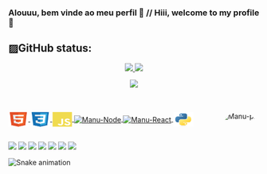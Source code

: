 ### Alouuu, bem vinde ao meu perfil 🦇 // Hiii, welcome to my profile 🦇


## ▨GitHub status:

<div align="center">
  <a href="https://github.com/Manellacanela">
 <p> <img height="150em" src="https://github-readme-stats.vercel.app/api?username=Manellacanela&show_icons=true&theme=synthwave&include_all_commits=true&count_private=true"/>
  <img height="150em" src="https://github-readme-stats.vercel.app/api/top-langs/?username=Manellacanela&layout=compact&langs_count=7&theme=synthwave"/>
 
</div> </p>


<div align="center">
 <img src="https://github-readme-streak-stats.herokuapp.com/?user=Manellacanela&theme=synthwave&count_private=true&show_icons=true&title_color=6e40c9&icon_color=6e40c9&line_height=10" height ="166"/>
</div>


##


  
  <div style="display: inline_block"><br>
   <img align="center" alt="Manu-HTML" height="30" width="40" src="https://raw.githubusercontent.com/devicons/devicon/master/icons/html5/html5-original.svg">
   <img align="center" alt="Manu-CSS" height="30" width="40" src="https://raw.githubusercontent.com/devicons/devicon/master/icons/css3/css3-original.svg">
  <img align="center" alt="Manu-Js" height="30" width="40" src="https://raw.githubusercontent.com/devicons/devicon/master/icons/javascript/javascript-plain.svg">
   <img align="center" alt="Manu-Node" height="30" width="40" src="https://img2.gratispng.com/20180505/gow/kisspng-node-js-javascript-software-developer-software-dep-beginning-5aee08550e81a6.6353902015255491410594.jpg">
  <img align="center" alt="Manu-React" height="30" width="40" src="https://upload.wikimedia.org/wikipedia/commons/thumb/a/a7/React-icon.svg/2300px-React-icon.svg.png">
  <img align="center" alt="Manu-Python" height="30" width="40" src="https://raw.githubusercontent.com/devicons/devicon/master/icons/python/python-original.svg">
  <img align="right" alt="Manu-pic" height="150" style="border-radius:50px;" src="https://i.pinimg.com/originals/de/a5/d7/dea5d7711700b2acf0f8e20b3352dba7.gif">
</div>

##


  <div> 
  <a href="https://open.spotify.com/user/12171871597" target="_blank"><img src="https://img.shields.io/badge/Spotify-1ED760?&style=for-the-badge&logo=spotify&logoColor=white"></a>
  <a href="https://instagram.com/manellacanela" target="_blank"><img src="https://img.shields.io/badge/-Instagram-%23E4405F?style=for-the-badge&logo=instagram&logoColor=white" target="_blank"></a>
    <a href="https://instagram.com/rabiscaella" target="_blank"><img src="https://img.shields.io/badge/-Instagram-%23E4405F?style=for-the-badge&logo=instagram&logoColor=white" target="_blank"></a>
 	<a href="https://www.twitch.tv/hempressativa" target="_blank"><img src="https://img.shields.io/badge/Twitch-9146FF?style=for-the-badge&logo=twitch&logoColor=white" target="_blank"></a>
     <a href="https://www.behance.net/manuellabalbino" target="_blank"><img src="https://aleen42.github.io/badges/src/behance.svg" target="_blank"></a>
  <a href = "mailto:manuella.balbino@outlook.com"><img src="https://img.shields.io/badge/Microsoft_Outlook-0078D4?style=for-the-badge&logo=microsoft-outlook&logoColor=white"_blank"></a>
  <a href="https://www.linkedin.com/in/manuella-balestrero-braga-balbino-46377720b/" target="_blank"><img src="https://img.shields.io/badge/-LinkedIn-%230077B5?style=for-the-badge&logo=linkedin&logoColor=white" target="_blank"></a> 
    

   
 
 ![Snake animation](https://github.com/Manellacanela/Manellacanela/blob/output/github-contribution-grid-snake.svg)

 
</div>
